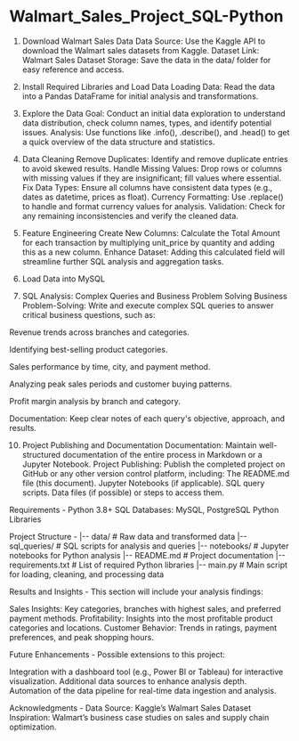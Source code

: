 # Walmart_Sales_Project_SQL-Python
1. Download Walmart Sales Data
Data Source:
 Use the Kaggle API to download the Walmart sales datasets from Kaggle.
 Dataset Link: Walmart Sales Dataset
 Storage: Save the data in the data/ folder for easy reference and access.

2. Install Required Libraries and Load Data
   Loading Data: Read the data into a Pandas DataFrame for initial analysis and transformations.

3. Explore the Data
Goal: Conduct an initial data exploration to understand data distribution, check column names, types, and identify potential issues.
Analysis: Use functions like .info(), .describe(), and .head() to get a quick overview of the data structure and statistics.

4. Data Cleaning
Remove Duplicates: Identify and remove duplicate entries to avoid skewed results.
Handle Missing Values: Drop rows or columns with missing values if they are insignificant; fill values where essential.
Fix Data Types: Ensure all columns have consistent data types (e.g., dates as datetime, prices as float).
Currency Formatting: Use .replace() to handle and format currency values for analysis.
Validation: Check for any remaining inconsistencies and verify the cleaned data.

5. Feature Engineering
Create New Columns: Calculate the Total Amount for each transaction by multiplying unit_price by quantity and adding this as a new column.
Enhance Dataset: Adding this calculated field will streamline further SQL analysis and aggregation tasks.

6. Load Data into MySQL

7. SQL Analysis: Complex Queries and Business Problem Solving
Business Problem-Solving: Write and execute complex SQL queries to answer critical business questions, such as:

Revenue trends across branches and categories.

Identifying best-selling product categories.

Sales performance by time, city, and payment method.

Analyzing peak sales periods and customer buying patterns.

Profit margin analysis by branch and category.

Documentation: Keep clear notes of each query's objective, approach, and results.

10. Project Publishing and Documentation
Documentation: Maintain well-structured documentation of the entire process in Markdown or a Jupyter Notebook.
Project Publishing: Publish the completed project on GitHub or any other version control platform, including:
The README.md file (this document).
Jupyter Notebooks (if applicable).
SQL query scripts.
Data files (if possible) or steps to access them.

Requirements - 
Python 3.8+
SQL Databases: MySQL, PostgreSQL
Python Libraries

Project Structure - 
|-- data/                     # Raw data and transformed data
|-- sql_queries/              # SQL scripts for analysis and queries
|-- notebooks/                # Jupyter notebooks for Python analysis
|-- README.md                 # Project documentation
|-- requirements.txt          # List of required Python libraries
|-- main.py                   # Main script for loading, cleaning, and processing data


Results and Insights - 
This section will include your analysis findings:

Sales Insights: Key categories, branches with highest sales, and preferred payment methods.
Profitability: Insights into the most profitable product categories and locations.
Customer Behavior: Trends in ratings, payment preferences, and peak shopping hours.

Future Enhancements - 
Possible extensions to this project:

Integration with a dashboard tool (e.g., Power BI or Tableau) for interactive visualization.
Additional data sources to enhance analysis depth.
Automation of the data pipeline for real-time data ingestion and analysis.

Acknowledgments - 
Data Source: Kaggle’s Walmart Sales Dataset
Inspiration: Walmart’s business case studies on sales and supply chain optimization.





